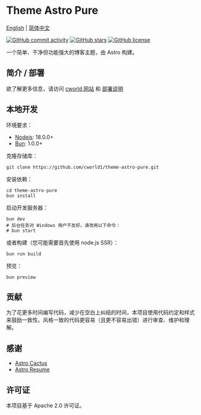 # Theme Astro Pure

[English](./README.md) | [简体中文](./README-zh-CN.md)

[![GitHub commit activity](https://img.shields.io/github/commit-activity/t/cworld1/theme-astro-pure?label=commits&style=flat-square)](https://github.com/cworld1/theme-astro-pure/commits)
[![GitHub stars](https://img.shields.io/github/stars/cworld1/theme-astro-pure?style=flat-square)](https://github.com/cworld1/theme-astro-pure/stargazers)
[![GitHub license](https://img.shields.io/github/license/cworld1/theme-astro-pure?style=flat-square)](https://github.com/cworld1/theme-astro-pure/blob/main/LICENSE)

一个简单、干净但功能强大的博客主题，由 Astro 构建。

## 简介 / 部署

欲了解更多信息，请访问 [cworld 网站](https://cworld.top/blog/theme-resume) 和 [部署说明](https://theme-astro-pure.vercel.app/blog/customize-zh)

## 本地开发

环境要求：

- [Nodejs](https://nodejs.org/): 18.0.0+
- [Bun](https://bun.sh/): 1.0.0+

克隆存储库：

```shell
git clone https://github.com/cworld1/theme-astro-pure.git
```

安装依赖：

```shell
cd theme-astro-pure
bun install
```

启动开发服务器：

```shell
bun dev
# 后台任务对 Windows 用户不友好。请改用以下命令：
# bun start
```

或者构建（您可能需要首先使用 node.js SSR）：

```shell
bun run build
```

预览：

```shell
bun preview
```

## 贡献

为了花更多时间编写代码，减少在空白上纠结的时间，本项目使用代码约定和样式来鼓励一致性。风格一致的代码更容易（且更不容易出错）进行审查、维护和理解。

## 感谢

- [Astro Cactus](https://github.com/chrismwilliams/astro-theme-cactus)
- [Astro Resume](https://github.com/srleom/astro-theme-resume)

## 许可证

本项目基于 Apache 2.0 许可证。